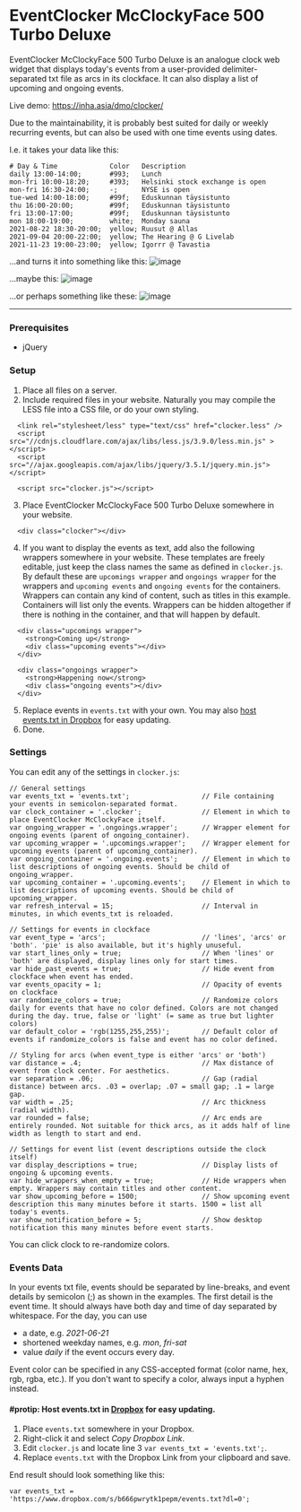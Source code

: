 # EventClocker McClockyFace 500 Turbo Deluxe

EventClocker McClockyFace 500 Turbo Deluxe is an analogue clock web widget that displays today's events from a user-provided delimiter-separated txt file as arcs in its clockface. It can also display a list of upcoming and ongoing events.

Live demo: https://inha.asia/dmo/clocker/

Due to the maintainability, it is probably best suited for daily or weekly recurring events, but can also be used with one time events using dates.

I.e. it takes your data like this:
```
# Day & Time             Color   Description
daily 13:00-14:00;       #993;   Lunch
mon-fri 10:00-18:20;     #393;   Helsinki stock exchange is open
mon-fri 16:30-24:00;     -;      NYSE is open
tue-wed 14:00-18:00;     #99f;   Eduskunnan täysistunto
thu 16:00-20:00;         #99f;   Eduskunnan täysistunto
fri 13:00-17:00;         #99f;   Eduskunnan täysistunto
mon 18:00-19:00;         white;  Monday sauna
2021-08-22 18:30-20:00;  yellow; Ruusut @ Allas
2021-09-04 20:00-22:00;  yellow; The Hearing @ G Livelab
2021-11-23 19:00-23:00;  yellow; Igorrr @ Tavastia
``` 

...and turns it into something like this:
![image](https://user-images.githubusercontent.com/50331907/123425948-6c7ada00-d5cb-11eb-8640-fc11af48bf59.png)

...maybe this:
![image](https://user-images.githubusercontent.com/50331907/123425617-068e5280-d5cb-11eb-8f07-5f2a25e77855.png)

...or perhaps something like these:
![image](https://user-images.githubusercontent.com/50331907/122900624-8612ec00-d355-11eb-8bee-fd1b3944cc74.png)

---

### Prerequisites
- jQuery

### Setup

1. Place all files on a server.
2. Include required files in your website. Naturally you may compile the LESS file into a CSS file, or do your own styling.
```
  <link rel="stylesheet/less" type="text/css" href="clocker.less" />
  <script src="//cdnjs.cloudflare.com/ajax/libs/less.js/3.9.0/less.min.js" ></script>
  <script src="//ajax.googleapis.com/ajax/libs/jquery/3.5.1/jquery.min.js"></script>
```
```
  <script src="clocker.js"></script>
```

3. Place EventClocker McClockyFace 500 Turbo Deluxe somewhere in your website.
```
  <div class="clocker"></div>
``` 
4. If you want to display the events as text, add also the following wrappers somewhere in your website. These templates are freely editable, just keep the class names the same as defined in `clocker.js`. By default these are `upcomings wrapper` and `ongoings wrapper` for the wrappers and `upcoming events` and `ongoing events` for the containers. Wrappers can contain any kind of content, such as titles in this example. Containers will list only the events. Wrappers can be hidden altogether if there is nothing in the container, and that will happen by default.
```
  <div class="upcomings wrapper">
    <strong>Coming up</strong>
    <div class="upcoming events"></div>
  </div>

  <div class="ongoings wrapper">
    <strong>Happening now</strong>
    <div class="ongoing events"></div>
  </div>
```
5. Replace events in `events.txt` with your own. You may also [host events.txt in Dropbox](#protip-host-eventstxt-in-dropbox-for-easy-updating) for easy updating.
6. Done.

### Settings

You can edit any of the settings in `clocker.js`:
```
// General settings
var events_txt = 'events.txt';                  // File containing your events in semicolon-separated format.
var clock_container = '.clocker';               // Element in which to place EventClocker McClockyFace itself.
var ongoing_wrapper = '.ongoings.wrapper';      // Wrapper element for ongoing events (parent of ongoing_container).
var upcoming_wrapper = '.upcomings.wrapper';    // Wrapper element for upcoming events (parent of upcoming_container).
var ongoing_container = '.ongoing.events';      // Element in which to list descriptions of ongoing events. Should be child of ongoing_wrapper.
var upcoming_container = '.upcoming.events';    // Element in which to list descriptions of upcoming events. Should be child of upcoming_wrapper.
var refresh_interval = 15;                      // Interval in minutes, in which events_txt is reloaded.

// Settings for events in clockface
var event_type = 'arcs';                        // 'lines', 'arcs' or 'both'. 'pie' is also available, but it's highly unuseful.
var start_lines_only = true;                    // When 'lines' or 'both' are displayed, display lines only for start times.
var hide_past_events = true;                    // Hide event from clockface when event has ended.
var events_opacity = 1;                         // Opacity of events on clockface
var randomize_colors = true;                    // Randomize colors daily for events that have no color defined. Colors are not changed during the day. true, false or 'light' (= same as true but lighter colors)
var default_color = 'rgb(1255,255,255)';        // Default color of events if randomize_colors is false and event has no color defined.

// Styling for arcs (when event_type is either 'arcs' or 'both')
var distance = .4;                              // Max distance of event from clock center. For aesthetics.
var separation = .06;                           // Gap (radial distance) between arcs. .03 = overlap; .07 = small gap; .1 = large gap.
var width = .25;                                // Arc thickness (radial width).
var rounded = false;                            // Arc ends are entirely rounded. Not suitable for thick arcs, as it adds half of line width as length to start and end.

// Settings for event list (event descriptions outside the clock itself)
var display_descriptions = true;                // Display lists of ongoing & upcoming events.
var hide_wrappers_when_empty = true;            // Hide wrappers when empty. Wrappers may contain titles and other content.
var show_upcoming_before = 1500;                // Show upcoming event description this many minutes before it starts. 1500 = list all today's events. 
var show_notification_before = 5;               // Show desktop notification this many minutes before event starts.
``` 

You can click clock to re-randomize colors.

### Events Data

In your events txt file, events should be separated by line-breaks, and event details by semicolon (;) as shown in the examples.
The first detail is the event time. It should always have both day and time of day separated by whitespace. For the day, you can use 
- a date, e.g. _2021-06-21_
- shortened weekday names, e.g. _mon_, _fri-sat_
- value _daily_ if the event occurs every day.

Event color can be specified in any CSS-accepted format (color name, hex, rgb, rgba, etc.). If you don't want to specify a color, always input a hyphen instead.

#### #protip: Host events.txt in [Dropbox](https://www.dropbox.com) for easy updating.

1. Place `events.txt` somewhere in your Dropbox.
2. Right-click it and select _Copy Dropbox Link_.
3. Edit `clocker.js` and locate line 3 `var events_txt = 'events.txt';`.
4. Replace `events.txt` with the Dropbox Link from your clipboard and save.

End result should look something like this:
```
var events_txt = 'https://www.dropbox.com/s/b666pwrytk1pepm/events.txt?dl=0';
```

